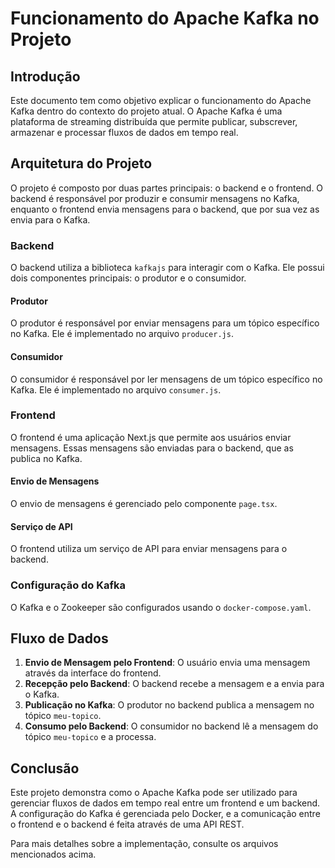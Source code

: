 # Funcionamento do Apache Kafka no Projeto

## Introdução

Este documento tem como objetivo explicar o funcionamento do Apache Kafka dentro do contexto do projeto atual. O Apache Kafka é uma plataforma de streaming distribuída que permite publicar, subscrever, armazenar e processar fluxos de dados em tempo real.

## Arquitetura do Projeto

O projeto é composto por duas partes principais: o backend e o frontend. O backend é responsável por produzir e consumir mensagens no Kafka, enquanto o frontend envia mensagens para o backend, que por sua vez as envia para o Kafka.

### Backend

O backend utiliza a biblioteca `kafkajs` para interagir com o Kafka. Ele possui dois componentes principais: o produtor e o consumidor.

#### Produtor

O produtor é responsável por enviar mensagens para um tópico específico no Kafka. Ele é implementado no arquivo `producer.js`.

#### Consumidor

O consumidor é responsável por ler mensagens de um tópico específico no Kafka. Ele é implementado no arquivo `consumer.js`.

### Frontend

O frontend é uma aplicação Next.js que permite aos usuários enviar mensagens. Essas mensagens são enviadas para o backend, que as publica no Kafka.

#### Envio de Mensagens

O envio de mensagens é gerenciado pelo componente `page.tsx`.

#### Serviço de API

O frontend utiliza um serviço de API para enviar mensagens para o backend.

### Configuração do Kafka

O Kafka e o Zookeeper são configurados usando o `docker-compose.yaml`.

## Fluxo de Dados

1. **Envio de Mensagem pelo Frontend**: O usuário envia uma mensagem através da interface do frontend.
2. **Recepção pelo Backend**: O backend recebe a mensagem e a envia para o Kafka.
3. **Publicação no Kafka**: O produtor no backend publica a mensagem no tópico `meu-topico`.
4. **Consumo pelo Backend**: O consumidor no backend lê a mensagem do tópico `meu-topico` e a processa.

## Conclusão

Este projeto demonstra como o Apache Kafka pode ser utilizado para gerenciar fluxos de dados em tempo real entre um frontend e um backend. A configuração do Kafka é gerenciada pelo Docker, e a comunicação entre o frontend e o backend é feita através de uma API REST.

Para mais detalhes sobre a implementação, consulte os arquivos mencionados acima.
